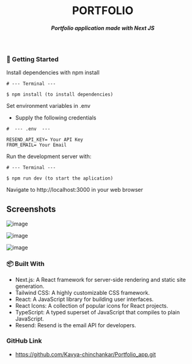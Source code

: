 <H1 align ="center" > PORTFOLIO </h1>

<h5  align ="center"> 
Portfolio application made with Next JS </h5>
<br/>

### 🚀 Getting Started

Install dependencies with npm install

```
# --- Terminal ---

$ npm install (to install dependencies)
```

Set environment variables in .env 

- Supply the following credentials

```
#  --- .env  ---

RESEND_API_KEY= Your API Key
FROM_EMAIL= Your Email

```

Run the development server with:

```
# --- Terminal ---

$ npm run dev (to start the aplication)
```

Navigate to http://localhost:3000 in your web browser

##  Screenshots

![image](https://github.com/user-attachments/assets/36cabdec-3aef-4bd7-b816-16ab0b1f80fc)

![image](https://github.com/user-attachments/assets/9a883372-7759-4d56-b0bb-210c3daff985)

![image](https://github.com/user-attachments/assets/71cd64a4-3d46-4660-8140-4e729e7a9c32)


### 📦 Built With

-  Next.js: A React framework for server-side rendering and static site generation.
- Tailwind CSS: A highly customizable CSS framework.
- React: A JavaScript library for building user interfaces.
- React Icons: A collection of popular icons for React projects.
- TypeScript: A typed superset of JavaScript that compiles to plain JavaScript.
- Resend: Resend is the email API for developers.

### GitHub Link
- https://github.com/Kavya-chinchankar/Portfolio_app.git

  

